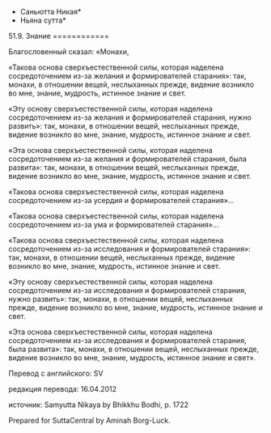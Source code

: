 * Саньютта Никая*
* Ньяна сутта*

51\.9\. Знание
\=\=\=\=\=\=\=\=\=\=\=\=

Благословенный сказал: «Монахи,

«Такова основа сверхъестественной силы, которая наделена сосредоточением из\-за желания и формирователей старания»: так, монахи, в отношении вещей, неслыханных прежде, видение возникло во мне, знание, мудрость, истинное знание и свет\.

«Эту основу сверхъестественной силы, которая наделена сосредоточением из\-за желания и формирователей старания, нужно развить»: так, монахи, в отношении вещей, неслыханных прежде, видение возникло во мне, знание, мудрость, истинное знание и свет\.

«Эта основа сверхъестественной силы, которая наделена сосредоточением из\-за желания и формирователей старания, была развита»: так, монахи, в отношении вещей, неслыханных прежде, видение возникло во мне, знание, мудрость, истинное знание и свет\.

«Такова основа сверхъестественной силы, которая наделена сосредоточением из\-за усердия и формирователей старания»…

«Такова основа сверхъестественной силы, которая наделена сосредоточением из\-за ума и формирователей старания»…

«Такова основа сверхъестественной силы, которая наделена сосредоточением из\-за исследования и формирователей старания»: так, монахи, в отношении вещей, неслыханных прежде, видение возникло во мне, знание, мудрость, истинное знание и свет\.

«Эту основу сверхъестественной силы, которая наделена сосредоточением из\-за исследования и формирователей старания, нужно развить»: так, монахи, в отношении вещей, неслыханных прежде, видение возникло во мне, знание, мудрость, истинное знание и свет\.

«Эта основа сверхъестественной силы, которая наделена сосредоточением из\-за исследования и формирователей старания, была развита»: так, монахи, в отношении вещей, неслыханных прежде, видение возникло во мне, знание, мудрость, истинное знание и свет»\.

Перевод с английского: SV

редакция перевода: 16\.04\.2012

источник: Samyutta Nikaya by Bhikkhu Bodhi, p\. 1722

Prepared for SuttaCentral by Aminah Borg\-Luck\.